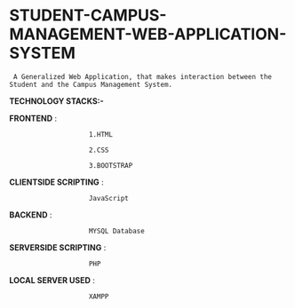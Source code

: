 # STUDENT-CAMPUS-MANAGEMENT-WEB-APPLICATION-SYSTEM
     A Generalized Web Application, that makes interaction between the Student and the Campus Management System.  

**TECHNOLOGY STACKS:-**

**FRONTEND**             : 
                        
                        1.HTML

                        2.CSS

                        3.BOOTSTRAP
                        
**CLIENTSIDE SCRIPTING** : 
        
                        JavaScript
                        
**BACKEND**              : 
 
                        MYSQL Database

**SERVERSIDE SCRIPTING** : 

                        PHP

**LOCAL SERVER USED**    : 

                        XAMPP
